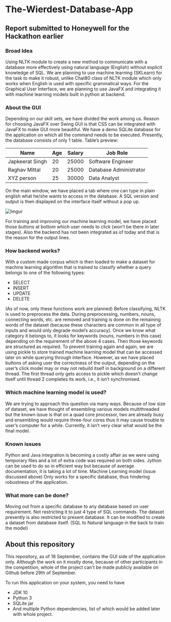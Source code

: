 # The-Wierdest-Database-App

## Report submitted to Honeywell for the Hackathon earlier

### Broad Idea
Using NLTK module to create a new method to communicate with a database more effectively using natural language (English) without explicit knowledge of SQL. We are planning to use machine learning (SKLearn) for the task to make it robust, unlike Chat80 class of NLTK module which only works when English is used with specific grammatical ways. For the Graphical User Interface, we are planning to use JavaFX and integrating it with machine learning models built in python at backend.

### About the GUI
Depending on our skill sets, we have divided the work among us. Reason for choosing JavaFX over Swing GUI is that CSS can be integrated with JavaFX to make GUI more beautiful.
We have a demo SQLite database for the application on which all the command needs to be executed. Presently, the database consists of only 1 table. Table’s preview:

| Name | Age | Salary | Job Role |
| -------- | -------- | -------- | --------- |
| Japkeerat Singh | 20 | 25000 | Software Engineer |
| Raghav Mittal | 20 | 25000 | Database Administrator |
| XYZ person | 25 | 30000 | Data Analyst |

On the main window, we have placed a tab where one can type in plain english what he/she wants to access in the database. A SQL version and output is then displayed on the interface itself without a pop up.

![Imgur](https://i.imgur.com/hmDH6U9l.png?1)

For training and improving our machine learning model, we have placed those buttons at bottom which user needs to click (won’t be there in later stages). Also the backend has not been integrated as of today and that is the reason for the output lines.
### How backend works?
With a custom made corpus which is then loaded to make a dataset for machine learning algorithm that is trained to classify whether a query belongs to one of the following types:
* SELECT
* INSERT
* UPDATE
* DELETE

(As of now, only these functions work are planned)
Before classifying, NLTK is used to preprocess the data. During preprocessing, numbers, nouns, connecting words, etc. are removed and training is done on the remaining words of the dataset (because these characters are common in all type of inputs and would only degrade model’s accuracy).
Once we know what category it belongs to, it looks for keywords (nouns, numbers in this case) depending on the requirement of the above 4 cases. Then those keywords are structured as required.
To prevent training again and again, we are using pickle to store trained machine learning model that can be accessed later on while querying through interface. However, as we have placed buttons of asking user the correctness of the output, depending on the user’s click model may or may not rebuild itself in background on a different thread. The first thread only gets access to pickle which doesn’t change itself until thread 2 completes its work, i.e., it isn’t synchronised.

### Which machine learning model is used?
We are trying to approach this question via many ways. Because of low size of dataset, we have thought of ensembling various models multithreaded but the known issue is that on a quad core processor, two are already busy and ensembling would require three-four cores thus it may cause trouble to user’s computer for a while. Currently, it isn’t very clear what would be the final model.

### Known issues
Python and Java integration is becoming a costly affair as we were using temporary files and a lot of extra code was required on both sides. Jython can be used to do so in efficient way but because of average documentation, it is taking a lot of time.
Machine Learning model (issue discussed above)
Only works for a specific database, thus hindering robustness of the application.

### What more can be done?
Moving out from a specific database to any database based on user requirement.
Not restricting it to just 4 type of SQL commands.
The dataset presently is also restricted to present database. It can be modified to create a dataset from database itself. (SQL to Natural language in the back to train the model)

## About this repository

This repository, as of 18 September, contains the GUI side of the application only. Although the work on it mostly done, because of other participants in the competition, whole of the project can't be made publicly available on Github before 29th of September.

To run this application on your system, you need to have
* JDK 10
* Python 3
* SQLite jar
* And multiple Python dependencies, list of which would be added later with whole project.

